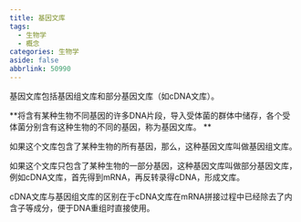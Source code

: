 ```yaml
---
title: 基因文库
tags:
  - 生物学
  - 概念
categories: 生物学
aside: false
abbrlink: 50990
---
```




基因文库包括基因组文库和部分基因文库（如cDNA文库）。 

**将含有某种生物不同基因的许多DNA片段，导入受体菌的群体中储存，各个受体菌分别含有这种生物的不同的基因，称为基因文库。 **

如果这个文库包含了某种生物的所有基因，那么，这种基因文库叫做基因组文库。 

如果这个文库只包含了某种生物的一部分基因，这种基因文库叫做部分基因文库，例如cDNA文库，首先得到mRNA，再反转录得cDNA，形成文库。 

cDNA文库与基因组文库的区别在于cDNA文库在mRNA拼接过程中已经除去了内含子等成分，便于DNA重组时直接使用。